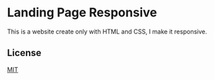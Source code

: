 # Landing Page Responsive

This is a website create only with HTML and CSS, I make it responsive. 


## License
[MIT](https://choosealicense.com/licenses/mit/)
